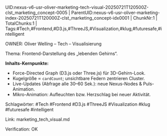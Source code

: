 UID:nexus-v6-usr-oliver-marketing-tech-visual-20250721T120500Z-clst_marketing_concept-0005 | ParentUID:nexus-v6-usr-oliver-marketing-index-20250721T120000Z-clst_marketing_concept-idx0001 | ChunkNr:1 | TotalChunks:1 | Tags:#Tech,#Frontend,#D3.js,#ThreeJS,#Visualization,#klug,#futuresafe,#intelligent

OWNER: Oliver Welling – Tech – Visualisierung

Thema: Frontend-Darstellung des „lebenden Gehirns“.

**Inhalts-Kernpunkte:**
- Force-Directed Graph (D3.js oder Three.js) für 3D-Gehirn-Look.
- Kugelgröße ∝ `cardCount`; unsichtbare Federn zentrieren Cluster.
- Live-Updates (Abfrage alle 30–60 Sek.): neue Nexus-Nodes & Puls-Animation.
- Mikro-Animation: Aufleuchten bzw. Herzschlag bei neuer Aktivität.

Schlagwörter: #Tech #Frontend #D3.js #ThreeJS #Visualization #klug #futuresafe #intelligent

Link: marketing_tech_visual.md  

Verification: OK
